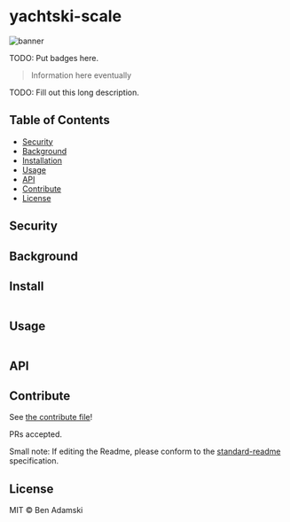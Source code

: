 # yachtski-scale


![banner]()


TODO: Put badges here.

> Information here eventually

TODO: Fill out this long description.

## Table of Contents

- [Security](#security)
- [Background](#background)
- [Installation](#installation)
- [Usage](#usage)
- [API](#api)
- [Contribute](#contribute)
- [License](#license)

## Security

## Background

## Install

```
```

## Usage

```
```

## API

## Contribute

See [the contribute file](contribute.md)!

PRs accepted.

Small note: If editing the Readme, please conform to the [standard-readme](https://github.com/RichardLitt/standard-readme) specification.

## License

MIT © Ben Adamski

